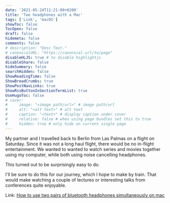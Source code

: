 ```yaml
---
date: '2021-05-24T11:21:00+0200'
title: 'Two headphones with a Mac'
tags: ['Link', 'macOS']
showToc: false
TocOpen: false
draft: false
hidemeta: false
comments: false
# description: "Desc Text."
# canonicalURL: "https://canonical.url/to/page"
disableHLJS: true # to disable highlightjs
disableShare: false
hideSummary: false
searchHidden: false
ShowReadingTime: false
ShowBreadCrumbs: true
ShowPostNavLinks: true
ShowRssButtonInSectionTermList: true
UseHugoToc: false
# cover:
#     image: "<image path/url>" # image path/url
#     alt: "<alt text>" # alt text
#     caption: "<text>" # display caption under cover
#     relative: false # when using page bundles set this to true
#     hidden: true # only hide on current single page
---
```


My partner and I travelled back to Berlin from Las Palmas on a flight on Saturday. Since it was not a long haul flight, there would be no in-flight entertainment. We wanted to wanted to watch series and movies together using my computer, while both using noise cancelling headphones.

This turned out to be surprisingly easy to do.

I'll be sure to do this for our journey, which I hope to make by train. That would make watching a couple of lectures or interesting talks from conferences quite enjoyable.

Link: [How to use two pairs of bluetooth headphones simultaneously on mac](https://eshop.macsales.com/blog/45707-how-to-use-two-pairs-of-bluetooth-headphones-simultaneously-on-mac/)
